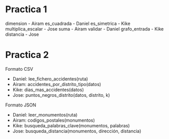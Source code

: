 # Practica 1
dimension - Airam
es_cuadrada - Daniel
es_simetrica - Kike
multiplica_escalar - Jose
suma - Airam
validar - Daniel
grafo_entrada - Kike
distancia - Jose

# Practica 2
Formato CSV
- Daniel: lee_fichero_accidentes(ruta)
- Airam: accidentes_por_distrito_tipo(datos)
- Kike: dias_mas_accidentes(datos)
- Jose: puntos_negros_distrito(datos, distrito, k)

Formato JSON
- Daniel: leer_monumentos(ruta)
- Airam: codigos_postales(monumentos)
- Kike: busqueda_palabras_clave(monumentos, palabras)
- Jose: busqueda_distancia(monumentos, dirección, distancia)